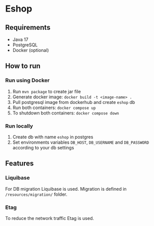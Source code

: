# Eshop
## Requirements
 - Java 17
 - PostgreSQL
 - Docker (optional)

## How to run
### Run using Docker
1. Run `mvn package` to create jar file
2. Generate docker image: `docker build -t <image-name> .`
3. Pull postgresql image from dockerhub and create `eshop` db
4. Run both containers: `docker compose up`
5. To shutdown both containers: `docker compose down`

### Run locally
1. Create db with name `eshop` in postgres
2. Set environments variables `DB_HOST`, `DB_USERNAME` and `DB_PASSWORD` according to your db settings

## Features

### Liquibase
For DB migration Liquibase is used. Migration is defined in `/resources/migration/` folder.

### Etag
To reduce the network traffic Etag is used.
